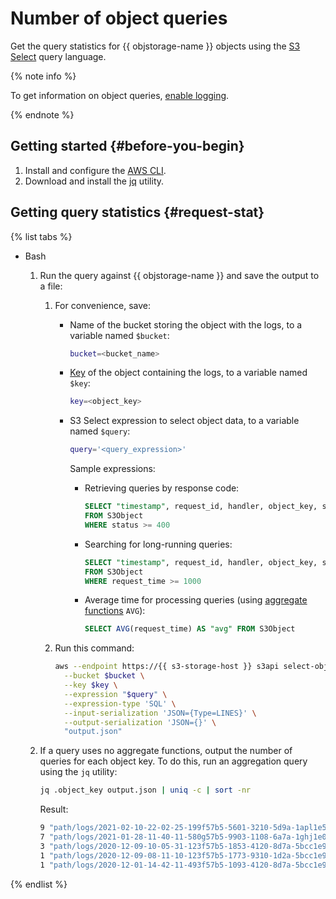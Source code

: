 # Number of object queries

Get the query statistics for {{ objstorage-name }} objects using the [S3 Select](../concepts/s3-select-language.md) query language.

{% note info %}

To get information on object queries, [enable logging](../operations/buckets/enable-logging.md#enable).

{% endnote %}

## Getting started {#before-you-begin}

1. Install and configure the [AWS CLI](../tools/aws-cli.md).
1. Download and install the [jq](https://stedolan.github.io/jq/download/) utility.

## Getting query statistics {#request-stat}

{% list tabs %}

- Bash

   1. Run the query against {{ objstorage-name }} and save the output to a file:

      1. For convenience, save:

         * Name of the bucket storing the object with the logs, to a variable named `$bucket`:

            ```bash
            bucket=<bucket_name>
            ```

         * [Key](../concepts/object.md#key) of the object containing the logs, to a variable named `$key`:

            ```bash
            key=<object_key>
            ```

         * S3 Select expression to select object data, to a variable named `$query`:

            ```bash
            query='<query_expression>'
            ```

            Sample expressions:

            * Retrieving queries by response code:

               ```sql
               SELECT "timestamp", request_id, handler, object_key, status, request_time
               FROM S3Object
               WHERE status >= 400
               ```

            * Searching for long-running queries:

               ```sql
               SELECT "timestamp", request_id, handler, object_key, status, request_time
               FROM S3Object
               WHERE request_time >= 1000
               ```

            * Average time for processing queries (using [aggregate functions](../concepts/s3-select-language.md#aggregate-functions) `AVG`):

               ```sql
               SELECT AVG(request_time) AS "avg" FROM S3Object
               ```

      1. Run this command:

         ```bash
         aws --endpoint https://{{ s3-storage-host }} s3api select-object-content \
           --bucket $bucket \
           --key $key \
           --expression "$query" \
           --expression-type 'SQL' \
           --input-serialization 'JSON={Type=LINES}' \
           --output-serialization 'JSON={}' \
           "output.json"
         ```

   1. If a query uses no aggregate functions, output the number of queries for each object key. To do this, run an aggregation query using the `jq` utility:

      ```bash
      jq .object_key output.json | uniq -c | sort -nr
      ```

      Result:

      ```bash
      9 "path/logs/2021-02-10-22-02-25-199f57b5-5601-3210-5d9a-1apl1e5z6b4f"
      7 "path/logs/2021-01-28-11-40-11-580g57b5-9903-1108-6a7a-1ghj1e0e8b0f"
      3 "path/logs/2020-12-09-10-05-31-123f57b5-1853-4120-8d7a-5bcc1e9e9b4f"
      1 "path/logs/2020-12-09-08-11-10-123f57b5-1773-9310-1d2a-5bcc1e9e9b4f"
      1 "path/logs/2020-12-01-14-42-11-493f57b5-1093-4120-8d7a-5bcc1e9e9b4f"
      ```

{% endlist %}
